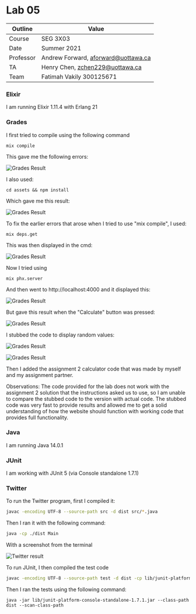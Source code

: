 # Lab 05
| Outline | Value |
| --- | --- |
| Course | SEG 3X03 |
| Date | Summer 2021 |
| Professor | Andrew Forward, aforward@uottawa.ca |
| TA | Henry Chen, zchen229@uottawa.ca|
| Team | Fatimah Vakily 300125671 |

### Elixir
I am running Elixir 1.11.4 with Erlang 21

### Grades
I first tried to compile using the following command

```
mix compile
```

This gave me the following errors:

![Grades Result](grades/grades/assets/screenshot1.PNG)




I also used:

```
cd assets && npm install
```
Which gave me this result:

![Grades Result](grades/grades/assets/screenshot2.PNG)




To fix the earlier errors that arose when I tried to use "mix compile", I used:
```
mix deps.get
```
This was then displayed in the cmd:

![Grades Result](grades/grades/assets/screenshot3.PNG)


Now I tried using
```
mix phx.server
```

And then went to http://localhost:4000 and it displayed this:

![Grades Result](grades/grades/assets/screenshot4.PNG)

But gave this result when the "Calculate" button was pressed:

![Grades Result](grades/grades/assets/screenshot5.PNG)


I stubbed the code to display random values:

![Grades Result](grades/grades/assets/screenshot7.PNG)

![Grades Result](grades/grades/assets/screenshot6.PNG)

Then I added the assignment 2 calculator code that was made by myself and my assignment partner.

Observations: The code provided for the lab does not work with the assignment 2 solution that the instructions asked us to use, so I am unable to compare the stubbed code to the version with actual code. The stubbed code was very fast to provide results and allowed me to get a solid understanding of how the website should function with working code that provides full functionality.


### Java

I am running Java 14.0.1

### JUnit

I am working with JUnit 5 (via Console standalone 1.7.1)

### Twitter
To run the Twitter program, first I compiled it:

```bash
javac -encoding UTF-8 --source-path src -d dist src/*.java
```

Then I ran it with the following command:

```bash
java -cp ./dist Main
```
With a screenshot from the terminal

![Twitter result](twitter/twitter/assets/screenshot8.PNG)


To run JUnit, I then compiled the test code

```bash
javac -encoding UTF-8 --source-path test -d dist -cp lib/junit-platform-console-standalone-1.7.1.jar test/*.java src/*.java
```

Then I ran the tests using the following command:

```
java -jar lib/junit-platform-console-standalone-1.7.1.jar --class-path dist --scan-class-path
```

